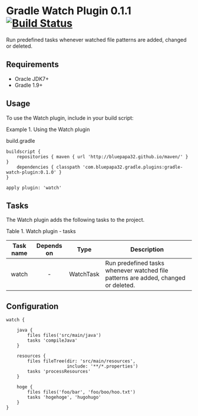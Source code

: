 Gradle Watch Plugin 0.1.1 [![Build Status](https://travis-ci.org/bluepapa32/gradle-watch-plugin.png?branch=master)](https://travis-ci.org/bluepapa32/gradle-watch-plugin)
=========================

Run predefined tasks whenever watched file patterns are added, changed or deleted.


Requirements
------------

- Oracle JDK7+
- Gradle 1.9+


Usage
-----

To use the Watch plugin, include in your build script:

Example 1. Using the Watch plugin

build.gradle
~~~
buildscript {
    repositories { maven { url 'http://bluepapa32.github.io/maven/' } } 
    dependencies { classpath 'com.bluepapa32.gradle.plugins:gradle-watch-plugin:0.1.0' }
}   

apply plugin: 'watch'
~~~


Tasks
-----

The Watch plugin adds the following tasks to the project.

Table 1. Watch plugin - tasks

|Task name       |Depends on|Type     |Description                                                                       |
|:--------------:|:--------:|:-------:|----------------------------------------------------------------------------------|
|watch           |-         |WatchTask|Run predefined tasks whenever watched file patterns are added, changed or deleted.|


Configuration
-------------
~~~
watch {

    java {
        files files('src/main/java')
        tasks 'compileJava'
    }

    resources {
        files fileTree(dir: 'src/main/resources',
                       include: '**/*.properties')
        tasks 'processResources'
    }

    hoge {
        files files('foo/bar', 'foo/boo/hoo.txt')
        tasks 'hogehoge', 'hugohugo'
    }
}
~~~


